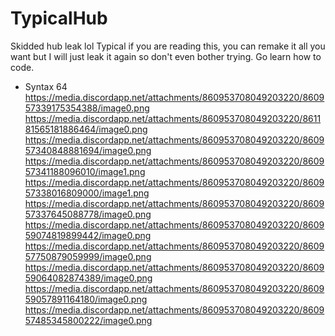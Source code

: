 # TypicalHub
Skidded hub leak lol
Typical if you are reading this, you can remake it all you want but I will just leak it again so don't even bother trying. Go learn how to code.
- Syntax 64
https://media.discordapp.net/attachments/860953708049203220/860957339175354388/image0.png 
https://media.discordapp.net/attachments/860953708049203220/861181565181886464/image0.png
https://media.discordapp.net/attachments/860953708049203220/860957340848881694/image0.png
https://media.discordapp.net/attachments/860953708049203220/860957341188096010/image1.png
https://media.discordapp.net/attachments/860953708049203220/860957338016809000/image1.png
https://media.discordapp.net/attachments/860953708049203220/860957337645088778/image0.png
https://media.discordapp.net/attachments/860953708049203220/860959074819899442/image0.png
https://media.discordapp.net/attachments/860953708049203220/860957750879059999/image0.png
https://media.discordapp.net/attachments/860953708049203220/860959064082874389/image0.png
https://media.discordapp.net/attachments/860953708049203220/860959057891164180/image0.png
https://media.discordapp.net/attachments/860953708049203220/860957485345800222/image0.png
